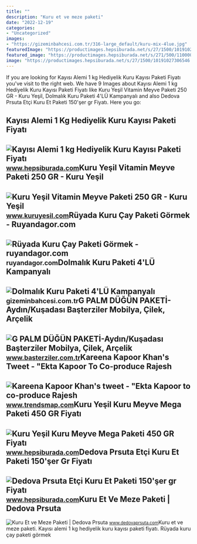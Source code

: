 ```yaml
---
title: ""
description: "Kuru et ve meze paketi"
date: "2022-12-19"
categories:
- "Uncategorized"
images:
- "https://gizeminbahcesi.com.tr/316-large_default/kuru-mix-4lue.jpg"
featuredImage: "https://productimages.hepsiburada.net/s/27/1500/10191027306546.jpg"
featured_image: "https://productimages.hepsiburada.net/s/271/500/110000257567788.jpg"
image: "https://productimages.hepsiburada.net/s/27/1500/10191027306546.jpg"
---
```


If you are looking for Kayısı Alemi 1 kg Hediyelik Kuru Kayısı Paketi Fiyatı you've visit to the right web. We have 9 Images about Kayısı Alemi 1 kg Hediyelik Kuru Kayısı Paketi Fiyatı like Kuru Yeşil Vitamin Meyve Paketi 250 GR - Kuru Yeşil, Dolmalık Kuru Paketi 4'LÜ Kampanyalı and also Dedova Prsuta Etçi Kuru Et Paketi 150'şer gr Fiyatı. Here you go:

Kayısı Alemi 1 Kg Hediyelik Kuru Kayısı Paketi Fiyatı
-----------------------------------------------------

 ![Kayısı Alemi 1 kg Hediyelik Kuru Kayısı Paketi Fiyatı](https://productimages.hepsiburada.net/s/27/1500/10191027306546.jpg) <small>www.hepsiburada.com</small>Kuru Yeşil Vitamin Meyve Paketi 250 GR - Kuru Yeşil
---------------------------------------------------

 ![Kuru Yeşil Vitamin Meyve Paketi 250 GR - Kuru Yeşil](https://st1.myideasoft.com/idea/jn/86/myassets/products/050/vitamin-paketi.jpg?revision=1646657865) <small>www.kuruyesil.com</small>Rüyada Kuru Çay Paketi Görmek - Ruyandagor.com
----------------------------------------------

 ![Rüyada Kuru Çay Paketi Görmek - ruyandagor.com](https://images.ruyandagor.com/2017/04/kuru-cay-paketi-gormek-1730.jpg) <small>ruyandagor.com</small>Dolmalık Kuru Paketi 4'LÜ Kampanyalı
------------------------------------

 ![Dolmalık Kuru Paketi 4'LÜ Kampanyalı](https://gizeminbahcesi.com.tr/316-large_default/kuru-mix-4lue.jpg) <small>gizeminbahcesi.com.tr</small>G PALM DÜĞÜN PAKETİ-Aydın/Kuşadası Başterziler Mobilya, Çilek, Arçelik
----------------------------------------------------------------------

 ![G PALM DÜĞÜN PAKETİ-Aydın/Kuşadası Başterziler Mobilya, Çilek, Arçelik](https://st1.myideasoft.com/shop/bd/41/myassets/products/118/adsiz.png?revision=1621516591) <small>www.basterziler.com.tr</small>Kareena Kapoor Khan's Tweet - "Ekta Kapoor To Co-produce Rajesh
---------------------------------------------------------------

 ![Kareena Kapoor Khan's tweet - "Ekta Kapoor to co-produce Rajesh](https://pbs.twimg.com/media/Fcyada8X0AANSFu.jpg) <small>www.trendsmap.com</small>Kuru Yeşil Kuru Meyve Mega Paketi 450 GR Fiyatı
-----------------------------------------------

 ![Kuru Yeşil Kuru Meyve Mega Paketi 450 GR Fiyatı](https://productimages.hepsiburada.net/s/324/1500/110000318679918.jpg) <small>www.hepsiburada.com</small>Dedova Prsuta Etçi Kuru Et Paketi 150'şer Gr Fiyatı
---------------------------------------------------

 ![Dedova Prsuta Etçi Kuru Et Paketi 150'şer gr Fiyatı](https://productimages.hepsiburada.net/s/271/500/110000257567788.jpg) <small>www.hepsiburada.com</small>Kuru Et Ve Meze Paketi | Dedova Prsuta
--------------------------------------

 ![Kuru Et ve Meze Paketi | Dedova Prsuta](https://static.ticimax.cloud/59400/uploads/urunresimleri/buyuk/kuru-et-ve-meze-paketikuru-et-ve-meze--efd411.jpeg) <small>www.dedovaprsuta.com</small>Kuru et ve meze paketi. Kayısı alemi 1 kg hediyelik kuru kayısı paketi fiyatı. Rüyada kuru çay paketi görmek
